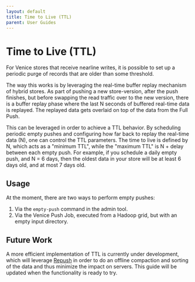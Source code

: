 ```yaml
---
layout: default
title: Time to Live (TTL)
parent: User Guides
---
```


# Time to Live (TTL)
For Venice stores that receive nearline writes, it is possible to set up a periodic purge of records that are older than
some threshold.

The way this works is by leveraging the real-time buffer replay mechanism of hybrid stores. As part of pushing a new 
store-version, after the push finishes, but before swapping the read traffic over to the new version, there is a buffer
replay phase where the last N seconds of buffered real-time data is replayed. The replayed data gets overlaid on top of
the data from the Full Push.

This can be leveraged in order to achieve a TTL behavior. By scheduling periodic empty pushes and configuring how far 
back to replay the real-time data (N), one can control the TTL parameters. The time to live is defined by N, which acts 
as a "minimum TTL", while the "maximum TTL" is N + delay between each empty push. For example, if you schedule a daily 
empty push, and N = 6 days, then the oldest data in your store will be at least 6 days old, and at most 7 days old.

## Usage
At the moment, there are two ways to perform empty pushes:
1. Via the `empty-push` command in the admin tool.
2. Via the Venice Push Job, executed from a Hadoop grid, but with an empty input directory.

## Future Work
A more efficient implementation of TTL is currently under development, which will leverage [Repush](../ops_guide/repush.md)
in order to do an offline compaction and sorting of the data and thus minimize the impact on servers. This guide will be
updated when the functionality is ready to try.